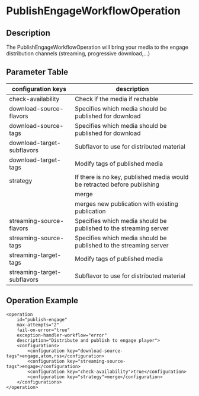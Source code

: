 # PublishEngageWorkflowOperation


## Description

The PublishEngageWorkflowOperation will bring your media to the engage distribution channels (streaming, progressive download,...)


## Parameter Table

|configuration keys         |description                                                                   |
|---------------------------|------------------------------------------------------------------------------|
|check-availability         |Check if the media if rechable                                                |
|download-source-flavors    |Specifies which media should be published for download                        |
|download-source-tags       |Specifies which media should be published for download                        |
|download-target-subflavors |Subflavor to use for distributed material                                     |
|download-target-tags       |Modify tags of published media                                                |
|strategy                   |If there is no key, published media would be retracted before publishing      |
|                           | <configuration key="strategy">merge</configuration>                          |
|		   	    |merges new publication with existing publication				   |
|streaming-source-flavors   |Specifies which media should be published to the streaming server             |
|streaming-source-tags      |Specifies which media should be published to the streaming server             |
|streaming-target-tags      |Modify tags of published media                                                |
|streaming-target-subflavors|Subflavor to use for distributed material                                     |


## Operation Example

    <operation
        id="publish-engage"
        max-attempts="2"
        fail-on-error="true"
        exception-handler-workflow="error"
        description="Distribute and publish to engage player">
        <configurations>
            <configuration key="download-source-tags">engage,atom,rss</configuration>
            <configuration key="streaming-source-tags">engage</configuration>
            <configuration key="check-availability">true</configuration>
            <configuration key="strategy">merge</configuration>
        </configurations>
    </operation>
